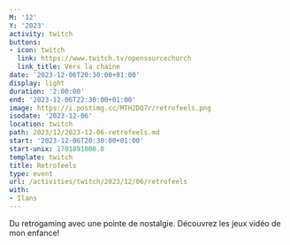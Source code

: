 ```yaml
---
M: '12'
Y: '2023'
activity: twitch
buttons:
- icon: twitch
  link: https://www.twitch.tv/opensourcechurch
  link_title: Vers la chaine
date: '2023-12-06T20:30:00+01:00'
display: light
duration: '2:00:00'
end: '2023-12-06T22:30:00+01:00'
image: https://i.postimg.cc/MTH2DQ7r/retrofeels.png
isodate: '2023-12-06'
location: twitch
path: 2023/12/2023-12-06-retrofeels.md
start: '2023-12-06T20:30:00+01:00'
start-unix: 1701891000.0
template: twitch
title: Retrofeels
type: event
url: /activities/twitch/2023/12/06/retrofeels
with:
- Ilans
---
```

Du retrogaming avec une pointe de nostalgie. Découvrez les jeux vidéo de mon enfance!
